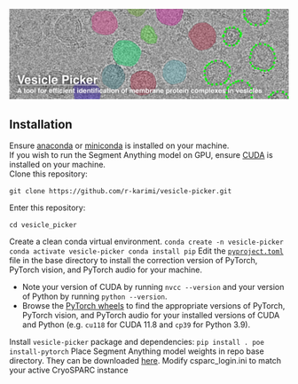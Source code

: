 ![banner](docs/vesicle_picker_banner_withtext.png)

## Installation ##
Ensure [anaconda](https://www.anaconda.com/download) or [miniconda](https://docs.anaconda.com/miniconda/) is installed on your machine.  
If you wish to run the Segment Anything model on GPU, ensure [CUDA](https://docs.nvidia.com/cuda/) is installed on your machine.  
Clone this repository:  
```
git clone https://github.com/r-karimi/vesicle-picker.git
```
Enter this repository:
```
cd vesicle_picker
```
Create a clean conda virtual environment.
	```
	conda create -n vesicle-picker
 	conda activate vesicle-picker
 	conda install pip
 	```
Edit the [`pyproject.toml`](pyproject.toml) file in the base directory to install the correction version of PyTorch, PyTorch vision, and PyTorch audio for your machine.
- Note your version of CUDA by running `nvcc --version` and your version of Python by running `python --version`.
- Browse the [PyTorch wheels](https://download.pytorch.org/whl/torch/) to find the appropriate versions of PyTorch, PyTorch vision, and PyTorch audio for your installed versions of CUDA and Python (e.g. `cu118` for CUDA 11.8 and `cp39` for Python 3.9).
 
Install `vesicle-picker` package and dependencies:
	```
	pip install .
	poe install-pytorch
 	```
Place Segment Anything model weights in repo base directory. They can be downloaded [here](https://github.com/facebookresearch/segment-anything#model-checkpoints).
Modify csparc_login.ini to match your active CryoSPARC instance
